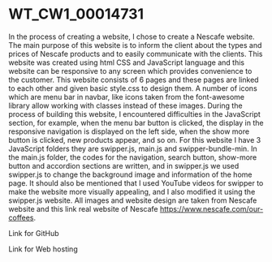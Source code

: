 # WT_CW1_00014731
In the process of creating a website, I chose to create a Nescafe website. The main purpose of this website is to inform the client about the types and prices of Nescafe products and to easily communicate with the clients. This website was created using html CSS and JavaScript language and this website can be responsive to any screen which provides convenience to the customer. This website consists of 6 pages and these pages are linked to each other and given basic style.css to design them. A number of icons which are menu bar in navbar, like icons taken from the font-awesome library allow working with classes instead of these images. During the process of building this website, I encountered difficulties in the JavaScript section, for example, when the menu bar button is clicked, the display in the responsive navigation is displayed on the left side, when the show more button is clicked, new products appear, and so on.  For this website I have 3 JavaScript folders they are swipper.js, main.js and swipper-bundle-min. In the main.js folder, the codes for the navigation, search button, show-more button and accordion sections are written, and in swipper.js we used swipper.js to change the background image and information of the home page. It should also be mentioned that I used YouTube videos for swipper to make the website more visually appealing, and I also modified it using the swipper.js website.  All images and website design are taken from Nescafe website and this link real website of Nescafe https://www.nescafe.com/our-coffees.

Link for GitHub 

Link for Web hosting
